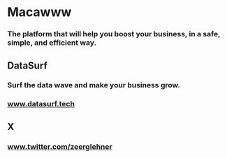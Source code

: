 # Macawww
### The platform that will help you boost your business, in a safe, simple, and efficient way.

## DataSurf
### Surf the data wave and make your business grow.
### www.datasurf.tech

## X
### www.twitter.com/zeerglehner
